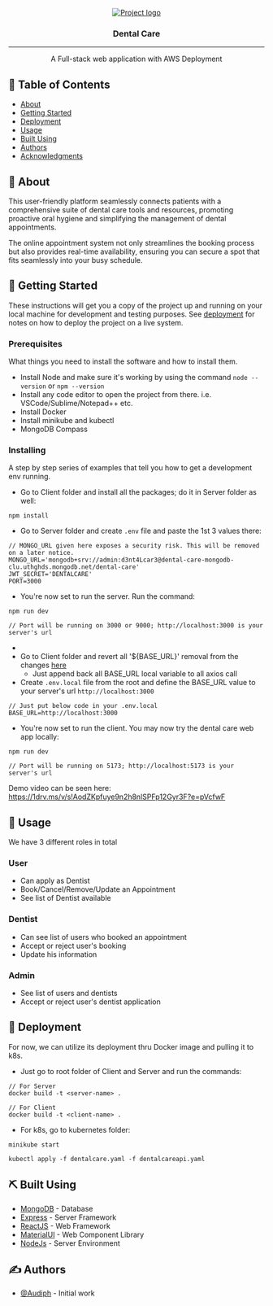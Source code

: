 <p align="center">
  <a href="" rel="noopener">
 <img src="https://github.com/Audiph/dental-care/assets/83140802/ba2c2bf6-e3fe-4179-8152-c2ddc2cac0fc" alt="Project logo"></a>
</p>

<h3 align="center">Dental Care</h3>

---


<p align="center"> A Full-stack web application with AWS Deployment
    <br> 
</p>

## 📝 Table of Contents
- [About](#about)
- [Getting Started](#getting_started)
- [Deployment](#deployment)
- [Usage](#usage)
- [Built Using](#built_using)
- [Authors](#authors)
- [Acknowledgments](#acknowledgement)

## 🧐 About <a name = "about"></a>
This user-friendly platform seamlessly connects patients with a comprehensive suite of dental care tools and resources, promoting proactive oral hygiene and simplifying the management of dental appointments.

The online appointment system not only streamlines the booking process but also provides real-time availability, ensuring you can secure a spot that fits seamlessly into your busy schedule.


## 🏁 Getting Started <a name = "getting_started"></a>
These instructions will get you a copy of the project up and running on your local machine for development and testing purposes. See [deployment](#deployment) for notes on how to deploy the project on a live system.

### Prerequisites
What things you need to install the software and how to install them.

- Install Node and make sure it's working by using the command ```node --version``` or ```npm --version```
- Install any code editor to open the project from there. i.e. VSCode/Sublime/Notepad++ etc.
- Install Docker
- Install minikube and kubectl
- MongoDB Compass

### Installing
A step by step series of examples that tell you how to get a development env running.

- Go to Client folder and install all the packages; do it in Server folder as well:

```
npm install
```

- Go to Server folder and create `.env` file and paste the 1st 3 values there:

```
// MONGO_URL given here exposes a security risk. This will be removed on a later notice.
MONGO_URL='mongodb+srv://admin:d3nt4Lcar3@dental-care-mongodb-clu.uthghds.mongodb.net/dental-care'
JWT_SECRET='DENTALCARE'
PORT=3000
```
  
- You're now set to run the server. Run the command:

```
npm run dev

// Port will be running on 3000 or 9000; http://localhost:3000 is your server's url
```

- 
- Go to Client folder and revert all '${BASE_URL}' removal from the changes [here](https://github.com/Audiph/dental-care/commit/acf072786b7be1a6651d02df5079f67f1befea2a)
  - Just append back all BASE_URL local variable to all axios call 
- Create `.env.local` file from the root and define the BASE_URL value to your server's url `http://localhost:3000`

```
// Just put below code in your .env.local
BASE_URL=http://localhost:3000
```

- You're now set to run the client. You may now try the dental care web app locally:

```
npm run dev

// Port will be running on 5173; http://localhost:5173 is your server's url
```

Demo video can be seen here:
https://1drv.ms/v/s!AodZKpfuye9n2h8nlSPFp12Gyr3F?e=pVcfwF

## 🎈 Usage <a name="usage"></a>
We have 3 different roles in total

### User
- Can apply as Dentist
- Book/Cancel/Remove/Update an Appointment
- See list of Dentist available

### Dentist
- Can see list of users who booked an appointment
- Accept or reject user's booking
- Update his information

### Admin
- See list of users and dentists
- Accept or reject user's dentist application

## 🚀 Deployment <a name = "deployment"></a>
For now, we can utilize its deployment thru Docker image and pulling it to k8s.
- Just go to root folder of Client and Server and run the commands:

```
// For Server
docker build -t <server-name> .

// For Client
docker build -t <client-name> .
```

- For k8s, go to kubernetes folder:

```
minikube start

kubectl apply -f dentalcare.yaml -f dentalcareapi.yaml
```

## ⛏️ Built Using <a name = "built_using"></a>
- [MongoDB](https://www.mongodb.com/) - Database
- [Express](https://expressjs.com/) - Server Framework
- [ReactJS](https://react.dev/) - Web Framework
- [MaterialUI](https://mui.com/) - Web Component Library
- [NodeJs](https://nodejs.org/en/) - Server Environment

## ✍️ Authors <a name = "authors"></a>
- [@Audiph](https://github.com/Audiph) - Initial work
